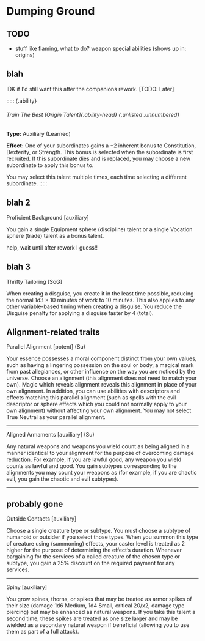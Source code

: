 # Dumping Ground

## TODO

* stuff like flaming, what to do? weapon special abilities (shows up in: origins)


## blah

IDK if I'd still want this after the companions rework. [TODO: Later]

::::: {.ability}
###### Train The Best [Origin Talent]{.ability-head} {.unlisted .unnumbered}
**Type:** Auxiliary (Learned)

**Effect:** One of your subordinates gains a +2 inherent bonus to Constitution, Dexterity, or Strength. This bonus is selected when the subordinate is first recruited. If this subordinate dies and is replaced, you may choose a new subordinate to apply this bonus to.

You may select this talent multiple times, each time selecting a different subordinate.
:::::

## blah 2

Proficient Background [auxiliary]

You gain a single Equipment sphere (discipline) talent or a single Vocation sphere (trade) talent as a bonus talent.

help, wait until after rework I guess!!

## blah 3

Thrifty Tailoring [SoG]

When creating a disguise, you create it in the least time possible, reducing the normal 1d3 × 10 minutes of work to 10 minutes. This also applies to any other variable-based timing when creating a disguise. You reduce the Disguise penalty for applying a disguise faster by 4 (total).

## Alignment-related traits

Parallel Alignment [potent] (Su)

Your essence possesses a moral component distinct from your own values, such as having a lingering possession on the soul or body, a magical mark from past allegiances, or other influence on the way you are noticed by the universe. Choose an alignment (this alignment does not need to match your own). Magic which reveals alignment reveals this alignment in place of your own alignment. In addition, you can use abilities with descriptors and effects matching this parallel alignment (such as spells with the evil descriptor or sphere effects which you could not normally apply to your own alignment) without affecting your own alignment. You may not select True Neutral as your parallel alignment.

---

Aligned Armaments [auxiliary] (Su)

Any natural weapons and weapons you wield count as being aligned in a manner identical to your alignment for the purpose of overcoming damage reduction. For example, if you are lawful good, any weapon you wield counts as lawful and good. You gain subtypes corresponding to the alignments you may count your weapons as (for example, if you are chaotic evil, you gain the chaotic and evil subtypes).

---


## probably gone

Outside Contacts [auxiliary]

Choose a single creature type or subtype. You must choose a subtype of humanoid or outsider if you select those types. When you summon this type of creature using (summoning) effects, your caster level is treated as 2 higher for the purpose of determining the effect’s duration. Whenever bargaining for the services of a called creature of the chosen type or subtype, you gain a 25% discount on the required payment for any services.

---

Spiny [auxiliary]

You grow spines, thorns, or spikes that may be treated as armor spikes of their size (damage 1d6 Medium, 1d4 Small, critical 20/x2, damage type piercing) but may be enhanced as natural weapons. If you take this talent a second time, these spikes are treated as one size larger and may be wielded as a secondary natural weapon if beneficial (allowing you to use them as part of a full attack).
